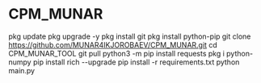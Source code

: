 # CPM_MUNAR
pkg update  pkg upgrade -y  pkg install git  pkg install python-pip  git clone https://github.com/MUNAR4IKJOROBAEV/CPM_MUNAR.git  cd CPM_MUNAR_TOOL  git pull  python3 -m pip install requests  pkg i python-numpy  pip install rich --upgrade  pip install -r requirements.txt  python main.py
